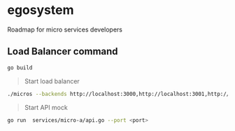 # egosystem
Roadmap for micro services developers


## Load Balancer command

```bash
go build
```

> Start load balancer

```bash
./micros --backends http://localhost:3000,http://localhost:3001,http://localhost:3002 --port <port>
```

> Start API mock

```bash
go run  services/micro-a/api.go --port <port>
```